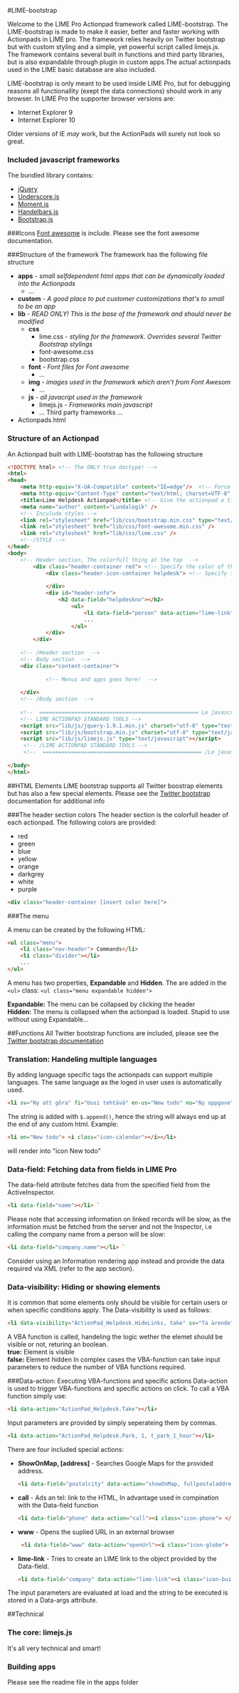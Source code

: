 #LIME-bootstrap

Welcome to the LIME Pro Actionpad framework called LIME-bootstrap. 
The LIME-bootstrap is made to make it easier, better and faster working with Actionpads in LIME pro. The framework relies heavily on Twitter 
bootstrap but with custom styling and a simple, yet powerful script called limejs.js. The framework contains several built in functions and third 
party libraries, but is also expandable through plugin in custom apps.The actual actionpads used in the LIME basic database are also included.  

LIME-bootstrap is only meant to be used inside LIME Pro, but for debugging reasons all functionallity (exept the data connections) should work in any browser. In LIME Pro the supporter browser versions are:

*	Internet Explorer 9
*	Internet Explorer 10

Older versions of IE _may_ work, but the ActionPads will surely not look so great. 

### Included javascript frameworks
The bundled library contains:

*	[jQuery](http://jquery.com)
*	[Underscore.js](http://underscorejs.org)
*	[Moment.js](http://momentjs.com)
*	[Handelbars.js](http://handlebarsjs.com)
*	[Bootstrap.js](http://getbootstrap.com)

###Icons
[Font awesome](http://fortawesome.github.io/Font-Awesome/) is include. Please see the font awesome documentation.

###Structure of the framework
The framework has the following file structure

*	__apps__ - _small selfdependent html apps that can be dynamically loaded into the Actionpads_
	*	...
*	__custom__ - _A good place to put customer customizations that's to small to be an app_
*	__lib__ - _READ ONLY! This is the base of the framework and should never be modified_
	*	__css__
		*	lime.css - _styling for the framework. Overrides several Twitter Bootstrap stylings_
		*	font-awesome.css
		*	bootstrap.css
	*	__font__ - _Font files for Font awesome_
		*	... 
	*	__img__ - _images used in the framework which aren't from Font Awesom_
		*	...
	*	__js__ - _all javacript used in the framework_
		*	limejs.js - _Frameworks main javascript_
		*	... Third party frameworks ...
*	Actionpads.html
		
### Structure of an Actionpad
An Actionpad built with LIME-bootstrap has the following structure

```html
<!DOCTYPE html> <!-- The ONLY true doctype! -->
<html>
<head>
    <meta http-equiv="X-UA-Compatible" content="IE=edge"/>	<!-- Force IE to use the lates renderingmode -->
    <meta http-equiv="Content-Type" content="text/html; charset=UTF-8" />
    <title>Lime Helpdesk Actionpad</title> <!-- Give the actionpad a title -->
    <meta name="author" content="Lundalogik" />
    <!-- Inculude styles -->
    <link rel="stylesheet" href="lib/css/bootstrap.min.css" type="text/css"  charset="utf-8" />
    <link rel="stylesheet" href="lib/css/font-awesome.min.css" />
    <link rel="stylesheet" href="lib/css/lime.css" /> 
    <!--/STYLE -->
</head>
<body>
    <!-- Header section, The colorfull thing at the top  -->
        <div class="header-container red"> <!-- Specify the color of the header. Please see color section for available colors  -->
            <div class="header-icon-container helpdesk"> <!-- Specify the icon of the header. Please see icon section for available special icons  -->
                
            </div>
            <div id="header-info"> 
                <h2 data-field="helpdeskno"></h2>
					<ul>
						<li data-field="person" data-action="lime-link"><i class="icon-user"></i></li>						
  					  	...
                    </ul> 
            </div>
        </div>		
		
    <!-- /Header section  -->
    <!-- Body section  -->
    <div class="content-container">
      		
			<!-- Menus and apps goes here!  -->
		 
    </div>
	<!-- /Body section  -->
	
    <!--  ================================================== Le javascript ================================================== -->   
    <!-- LIME ACTIONPAD STANDARD TOOLS -->
    <script src="lib/js/jquery-1.9.1.min.js" charset="utf-8" type="text/javascript"></script>
    <script src="lib/js/bootstrap.min.js" charset="utf-8" type="text/javascript"></script>
    <script src="lib/js/limejs.js" type="text/javascript"></script>
     <!-- /LIME ACTIONPAD STANDARD TOOLS --> 
     <!--  ================================================== /Le javascript ================================================== -->             
  
</body>
</html>

```

##HTML Elements
LIME bootstrap supports all Twitter boostrap elements but has also a few special elements. Please see the [Twitter bootstrap](http://getbootstrap.com/components/) documentation for additional info

###The header section colors
The header section is the colorfull header of each actionpad. The following colors are provided:

*	red
*	green
*	blue
*	yellow
*	orange
*	darkgrey
*	white
*	purple

```html
<div class="header-container [insert color here]">
```
###The menu

A menu can be created by the following HTML: 

```html
<ul class="menu">
	<li class="nav-header"> Commands</li>
    <li class="divider"></li>
	...
</ul>
```

A menu has two properties, __Expandable__ and __Hidden__. The are added in the `<ul>` class:
`<ul class="menu expandable hidden">`	
	

__Expandable:__ The menu can be collapsed by clicking the header   
__Hidden:__ The menu is collapsed when the actionpad is loaded. Stupid to use without using Expandable...


##Functions
All Twitter bootstrap functions are included, please see the [Twitter bootstrap documentation](http://getbootstrap.com/2.3.2/javascript.html) 

### Translation: Handeling multiple languages
By adding language specific tags the actionpads can support multiple languages. The same language as the loged in user uses is automatically used.

```html
<li sv="Ny att göra" fi="Uusi tehtävä" en-us="New todo" no="Ny oppgave" title-no="Ny oppgave" title-fi="Uusi tehtävä" title-sv="Ny att göra uppgift"  title-en-us="New todo" data-action="ActionPadTools.NewInspectorFromInspector, todo"></li>
```

The string is added with `$.append()`, hence the string will always end up at the end of any custom html. Example:

```html
<li en="New todo"> <i class="icon-calendar"></i></li>
```
will render into "icon New todo" 


### Data-field: Fetching data from fields in LIME Pro
The data-field attribute fetches data from the specified field from the ActiveInspector.

```html
<li data-field="name"></li> `
```

Please note that accessing information on linked records will be slow, as the information must be fetched from the server and not the Inspector, i.e calling the company name from a person will be slow:

```html
<li data-field="company.name"></li> `
```
Consider using an Information rendering app instead and provide the data required via XML (refer to the app section).

### Data-visibility: Hiding or showing elements
It is common that some elements only should be visible for certain users or when specific conditions apply. The Data-visibility is used as follows:

```html
<li data-visibility="ActionPad_Helpdesk.HideLinks, take" sv="Ta ärende" fi="Ota tehtäväksi" title-fi="Ota tehtäväksi" en-us="Take case" no="Ta saken" title-no"Ta saken" title-sv="Ta ärende" title-en-us="Take Case" data-action="ActionPad_Helpdesk.Take" > <i class="icon-rocket"></i></li>
```

A VBA function is called, handeling the logic wether the elemet should be visible or not, returing an boolean.   
__true:__ Element is visible   
__false:__ Element hidden
In complex cases the VBA-function can take input parameters to reduce the number of VBA functions required. 

###Data-action: Executing VBA-functions and specific actions
Data-action is used to trigger VBA-functions and specific actions on click. To call a VBA function simply use:

```html
<li data-action="ActionPad_Helpdesk.Take"></li>
 ```
 
Input parameters are provided by simply seperateing them by commas.

```html
<li data-action="ActionPad_Helpdesk.Park, 1, t_park_1_hour"></li>
 ```
 
 There are four included special actions:
 
*	__ShowOnMap, [address]__ - Searches Google Maps for the provided address.
 
 	```html
 	<li data-field="postalcity" data-action="showOnMap, fullpostaladdress"><i class="icon-map-marker"> </i> </li>
	```
	
*	__call__ - Ads an tel: link to the HTML, In advantage used in compination with the Data-field function  
	
	```html
	<li data-field="phone" data-action="call"><i class="icon-phone"> </i> </li>
	```
	
*	__www__ - Opens the suplied URL in an external browser
	
	```html
	 <li data-field="www" data-action="openUrl"><i class="icon-globe"> </i> </li>
	```
*	__lime-link__ - Tries to create an LIME link to the object provided by the Data-field.
	
	```html
	<li data-field="company" data-action="lime-link"><i class="icon-building"></i></li>
	```
	
The input parameters are evaluated at load and the string to be executed is stored in a Data-args attribute. 

 
##Technical
### The core: limejs.js
It's all very technical and smart!

### Building apps
Please see the readme file in the apps folder 

